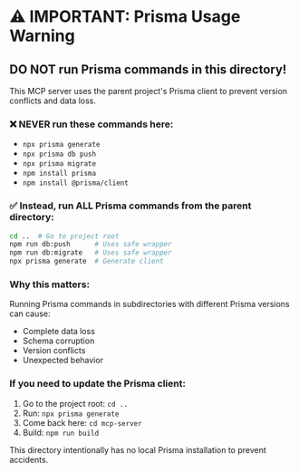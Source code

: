# ⚠️ IMPORTANT: Prisma Usage Warning

## DO NOT run Prisma commands in this directory!

This MCP server uses the parent project's Prisma client to prevent version conflicts and data loss.

### ❌ NEVER run these commands here:
- `npx prisma generate`
- `npx prisma db push`
- `npx prisma migrate`
- `npm install prisma`
- `npm install @prisma/client`

### ✅ Instead, run ALL Prisma commands from the parent directory:
```bash
cd ..  # Go to project root
npm run db:push      # Uses safe wrapper
npm run db:migrate   # Uses safe wrapper
npx prisma generate  # Generate client
```

### Why this matters:
Running Prisma commands in subdirectories with different Prisma versions can cause:
- Complete data loss
- Schema corruption
- Version conflicts
- Unexpected behavior

### If you need to update the Prisma client:
1. Go to the project root: `cd ..`
2. Run: `npx prisma generate`
3. Come back here: `cd mcp-server`
4. Build: `npm run build`

This directory intentionally has no local Prisma installation to prevent accidents.